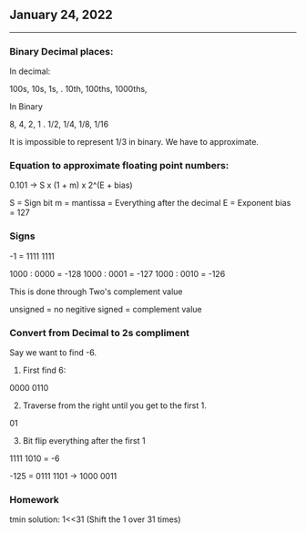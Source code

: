 ## January 24, 2022

---

### Binary Decimal places: 

In decimal: 

100s, 10s, 1s, . 10th, 100ths, 1000ths,

In Binary

8, 4, 2, 1 . 1/2, 1/4, 1/8, 1/16


It is impossible to represent 1/3 in binary. We have to approximate. 

### Equation to approximate floating point numbers: 

0.101 -> S x (1 + m) x 2^(E + bias) 

S = Sign bit
m = mantissa = Everything after the decimal
E = Exponent
bias = 127

### Signs

-1 = 1111 1111

1000 : 0000 = -128
1000 : 0001 = -127
1000 : 0010 = -126

This is done through Two's complement value

unsigned = no negitive
signed = complement value

### Convert from Decimal to 2s compliment

Say we want to find -6. 

1) First find 6: 

0000 0110

2) Traverse from the right until you get to the first 1. 

01

3) Bit flip everything after the first 1

1111 1010 = -6

-125 = 0111 1101 -> 1000 0011


### Homework

tmin solution: 1<<31 (Shift the 1 over 31 times)